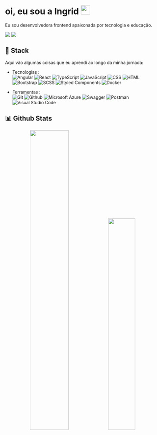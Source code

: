 # oi, eu sou a Ingrid <img src="https://imgur.com/C7PX4kM.gif" height="30px" width="30px">

Eu sou desenvolvedora frontend apaixonada por tecnologia e educação.

<a href="https://www.linkedin.com/in/midoriobana/" target="_blank"><img src="https://img.shields.io/badge/-Linkedin-0077B5?style=flat-square&logo=linkedin&logoColor=white"/></a>
<a href="mailto:ingridmidori@live.com?"><img src="https://img.shields.io/badge/-ingridmidori@live.com-0078D4?style=flat&logo=microsoft-outlook&logoColor=white"/></a>


## 🧰 Stack

Aqui vão algumas coisas que eu aprendi ao longo da minha jornada:

- Tecnologias : <br />
![Angular](https://img.shields.io/badge/-Angular-05122A?style=flat&logo=angular&logoColor=DD0031)
![React](https://img.shields.io/badge/-React-05122A?style=flat&logo=react)
![TypeScript](https://img.shields.io/badge/Typescript-05122A.svg?style=flat&logo=typescript)
![JavaScript](https://img.shields.io/badge/-JavaScript-05122A.svg?style=flat&logo=javascript)
![CSS](https://img.shields.io/badge/-CSS-05122A?style=flat&logo=CSS3&logoColor=1572B6)
![HTML](https://img.shields.io/badge/-HTML-05122A?style=flat&logo=HTML5)
![Bootstrap](https://img.shields.io/badge/-Bootstrap-05122A?style=flat&logo=bootstrap&logoColor=563D7C)
![SCSS](https://img.shields.io/badge/-SCSS-05122A?style=flat&logo=SCSS&)
![Styled Components](https://img.shields.io/badge/styled--components-05122A?style=flat&logo=styled-components)
![Docker](https://img.shields.io/badge/-Docker-05122A?style=flat&logo=docker)

- Ferramentas : <br />
![Git](https://img.shields.io/badge/-Git-05122A?style=flat&logo=git)
![Github](https://img.shields.io/badge/-Github-05122A?style=flat&logo=github)
![Microsoft Azure](https://img.shields.io/badge/Microsoft_Azure-05122A?style=flat&logo=microsoft-azure&logoColor=0089D6)
![Swagger](https://img.shields.io/badge/-Swagger-05122A?style=flat&logo=swagger)
![Postman](https://img.shields.io/badge/Postman-05122A?style=flat&logo=postman)
![Visual Studio Code](https://img.shields.io/badge/-Visual%20Studio%20Code-05122A?style=flat&logo=visual-studio-code&logoColor=007ACC)



## 📊 Github Stats

<p align="center">
  <img  width="50%" src="https://github-readme-stats.vercel.app/api?username=midoriobana&count_private=true&theme=tokyonight" /> <img width="42%" src="https://github-readme-stats.vercel.app/api/top-langs/?username=midoriobana&layout=compact&theme=tokyonight" />
 </p>

